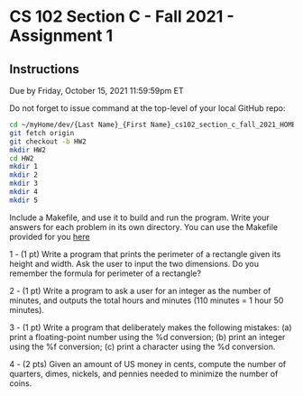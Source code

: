 # CS 102 Section C - Fall 2021 - Assignment 1

## Instructions
Due by Friday, October 15, 2021 11:59:59pm ET

Do not forget to issue command at the top-level of your local GitHub repo:
```bash
cd ~/myHome/dev/{Last Name}_{First Name}_cs102_section_c_fall_2021_HOMEWORKS
git fetch origin
git checkout -b HW2
mkdir HW2
cd HW2
mkdir 1
mkdir 2
mkdir 3
mkdir 4
mkdir 5
```
Include a Makefile, and use it to build and run the program. Write your answers for each problem in its own directory. You can use the Makefile provided for you [here](https://github.com/robmarano/cs102_at_cooper/tree/master/homeworks/template)

1 - (1 pt) Write a program that prints the perimeter of a rectangle given its height and width. Ask the user to input the two dimensions. Do you remember the formula for perimeter of a rectangle? 

2 - (1 pt) Write a program to ask a user for an integer as the number of minutes, and outputs the total hours and minutes (110 minutes = 1 hour 50 minutes). 

3 - (1 pt) Write a program that deliberately makes the following mistakes: (a) print a floating-point number using the %d conversion; (b) print an integer using the %f conversion; (c) print a character using the %d conversion.

4 - (2 pts) Given an amount of US money in cents, compute the number of quarters, dimes, nickels, and pennies needed to minimize the number of coins.


